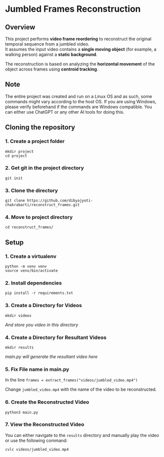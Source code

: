 # Jumbled Frames Reconstruction

## Overview

This project performs **video frame reordering** to reconstruct the original temporal sequence from a jumbled video.  
It assumes the input video contains a **single moving object** (for example, a walking person) against a **static background**.

The reconstruction is based on analyzing the **horizontal movement** of the object across frames using **centroid tracking**.

## Note

The entire project was created and run on a Linux OS and as such, some commands might vary according to the host OS. If you are using Windows, please verify beforehand if the commands are Windows compatible. You can either use ChatGPT or any other AI tools for doing this.

## Cloning the repository
### 1. Create a project folder
```
mkdir project
cd project
```
### 2. Get git in the project directory
```
git init
```
### 3. Clone the directory
```
git clone https://github.com/dibyajyoti-chakrabarti/reconstruct_frames.git
```
### 4. Move to project directory 
```
cd reconstruct_frames/
```
## Setup
### 1. Create a virtualenv
```
python -m venv venv
source venv/bin/activate
```
### 2. Install dependencies
```
pip install -r requirements.txt
```
### 3. Create a Directory for Videos
```
mkdir videos
```
*And store you video in this directory*

### 4. Create a Directory for Resultant Videos
```
mkdir results
```

*main.py will generate the resultant video here*

### 5. Fix File name in main.py

In the line `frames = extract_frames("videos/jumbled_video.mp4")`

Change `jumbled_video.mp4` with the name of the video to be reconstructed.

### 6. Create the Reconstructed Video
```
python3 main.py
```
### 7. View the Reconstructed Video

You can either navigate to the `results` directory and manually play the video or use the following command:
```
cvlc videos/jumbled_video.mp4  
```